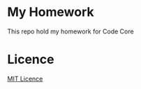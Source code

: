 # My Homework

This repo hold my homework for Code Core

# Licence

[MIT Licence](https://opensource.org/licenses/MIT)
